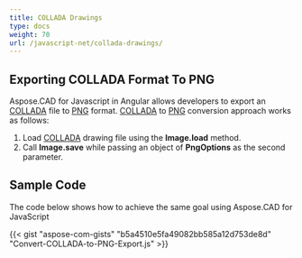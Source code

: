 ```yaml
---
title: COLLADA Drawings
type: docs
weight: 70
url: /javascript-net/collada-drawings/
---
```


## **Exporting COLLADA Format To PNG**

Aspose.CAD for Javascript in Angular allows developers to export an [COLLADA](https://docs.fileformat.com/3d/dae/) file to [PNG](https://docs.fileformat.com/image/png/) format.
[COLLADA](https://docs.fileformat.com/3d/dae/) to [PNG](https://docs.fileformat.com/image/png/) conversion approach works as follows:

1. Load [COLLADA](https://docs.fileformat.com/3d/dae/) drawing file using the **Image.load** method.
1. Call **Image.save** while passing an object of **PngOptions** as the second parameter.

## Sample Code

The code below shows how to achieve the same goal using Aspose.CAD for JavaScript

{{< gist "aspose-com-gists" "b5a4510e5fa49082bb585a12d753de8d" "Convert-COLLADA-to-PNG-Export.js" >}}
